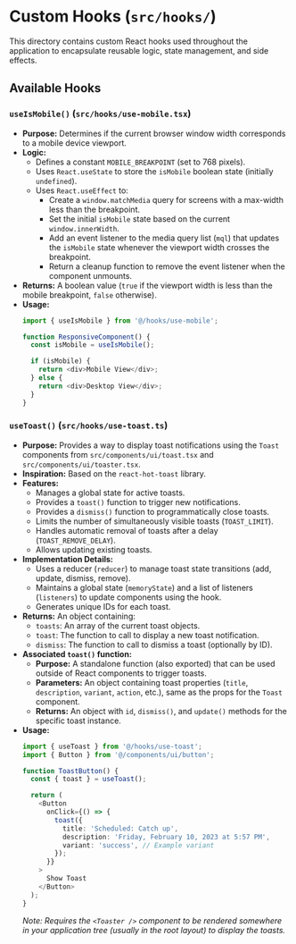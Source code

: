 # Custom Hooks (`src/hooks/`)

This directory contains custom React hooks used throughout the application to encapsulate reusable logic, state management, and side effects.

## Available Hooks

### `useIsMobile()` (`src/hooks/use-mobile.tsx`)

-   **Purpose:** Determines if the current browser window width corresponds to a mobile device viewport.
-   **Logic:**
    -   Defines a constant `MOBILE_BREAKPOINT` (set to 768 pixels).
    -   Uses `React.useState` to store the `isMobile` boolean state (initially `undefined`).
    -   Uses `React.useEffect` to:
        -   Create a `window.matchMedia` query for screens with a max-width less than the breakpoint.
        -   Set the initial `isMobile` state based on the current `window.innerWidth`.
        -   Add an event listener to the media query list (`mql`) that updates the `isMobile` state whenever the viewport width crosses the breakpoint.
        -   Return a cleanup function to remove the event listener when the component unmounts.
-   **Returns:** A boolean value (`true` if the viewport width is less than the mobile breakpoint, `false` otherwise).
-   **Usage:**
    ```typescript
    import { useIsMobile } from '@/hooks/use-mobile';

    function ResponsiveComponent() {
      const isMobile = useIsMobile();

      if (isMobile) {
        return <div>Mobile View</div>;
      } else {
        return <div>Desktop View</div>;
      }
    }
    ```

### `useToast()` (`src/hooks/use-toast.ts`)

-   **Purpose:** Provides a way to display toast notifications using the `Toast` components from `src/components/ui/toast.tsx` and `src/components/ui/toaster.tsx`.
-   **Inspiration:** Based on the `react-hot-toast` library.
-   **Features:**
    -   Manages a global state for active toasts.
    -   Provides a `toast()` function to trigger new notifications.
    -   Provides a `dismiss()` function to programmatically close toasts.
    -   Limits the number of simultaneously visible toasts (`TOAST_LIMIT`).
    -   Handles automatic removal of toasts after a delay (`TOAST_REMOVE_DELAY`).
    -   Allows updating existing toasts.
-   **Implementation Details:**
    -   Uses a reducer (`reducer`) to manage toast state transitions (add, update, dismiss, remove).
    -   Maintains a global state (`memoryState`) and a list of listeners (`listeners`) to update components using the hook.
    -   Generates unique IDs for each toast.
-   **Returns:** An object containing:
    -   `toasts`: An array of the current toast objects.
    -   `toast`: The function to call to display a new toast notification.
    -   `dismiss`: The function to call to dismiss a toast (optionally by ID).
-   **Associated `toast()` function:**
    -   **Purpose:** A standalone function (also exported) that can be used outside of React components to trigger toasts.
    -   **Parameters:** An object containing toast properties (`title`, `description`, `variant`, `action`, etc.), same as the props for the `Toast` component.
    -   **Returns:** An object with `id`, `dismiss()`, and `update()` methods for the specific toast instance.
-   **Usage:**
    ```typescript
    import { useToast } from '@/hooks/use-toast';
    import { Button } from '@/components/ui/button';

    function ToastButton() {
      const { toast } = useToast();

      return (
        <Button
          onClick={() => {
            toast({
              title: 'Scheduled: Catch up',
              description: 'Friday, February 10, 2023 at 5:57 PM',
              variant: 'success', // Example variant
            });
          }}
        >
          Show Toast
        </Button>
      );
    }
    ```
    *Note: Requires the `<Toaster />` component to be rendered somewhere in your application tree (usually in the root layout) to display the toasts.*